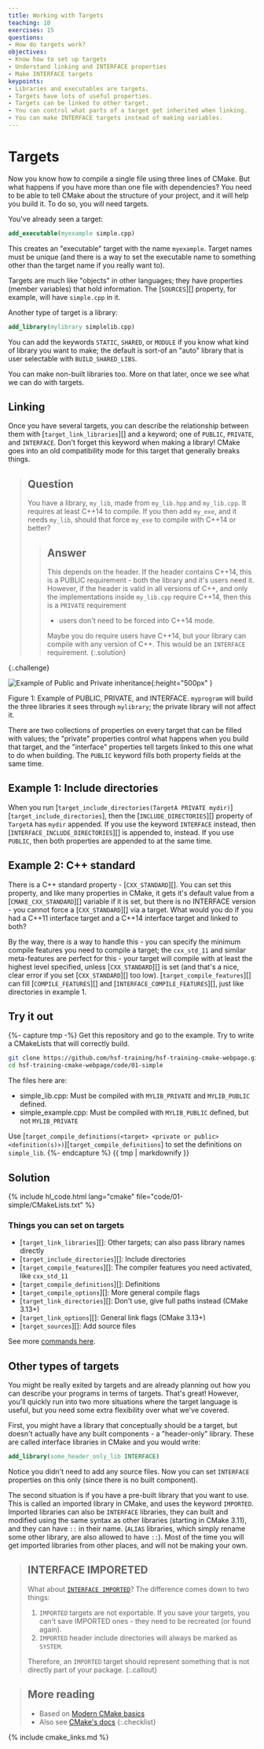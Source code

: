 ```yaml
---
title: Working with Targets
teaching: 10
exercises: 15
questions:
- How do targets work?
objectives:
- Know how to set up targets
- Understand linking and INTERFACE properties
- Make INTERFACE targets
keypoints:
- Libraries and executables are targets.
- Targets have lots of useful properties.
- Targets can be linked to other target.
- You can control what parts of a target get inherited when linking.
- You can make INTERFACE targets instead of making variables.
---
```



# Targets

Now you know how to compile a single file using three lines of CMake. But what happens if you have
more than one file with dependencies? You need to be able to tell CMake about the structure of your
project, and it will help you build it. To do so, you will need targets.

You've already seen a target:

```cmake
add_executable(myexample simple.cpp)
```

This creates an "executable" target with the name `myexample`. Target names must be unique (and there
is a way to set the executable name to something other than the target name if you really want to).

Targets are much like "objects" in other languages; they have properties (member variables) that
hold information. The [`SOURCES`][] property, for example, will have `simple.cpp` in it.

Another type of target is a library:

```cmake
add_library(mylibrary simplelib.cpp)
```

You can add the keywords `STATIC`, `SHARED`, or `MODULE` if you know what kind of library you want
to make; the default is sort-of an "auto" library that is user selectable with `BUILD_SHARED_LIBS`.

You can make non-built libraries too. More on that later, once we see what we can do with targets.

## Linking

Once you have several targets, you can describe the relationship between them with
[`target_link_libraries`][] and a keyword; one of `PUBLIC`, `PRIVATE`, and `INTERFACE`. Don't forget
this keyword when making a library! CMake goes into an old compatibility mode for this target that
generally breaks things.

> ## Question
>
> You have a library, `my_lib`, made from `my_lib.hpp` and `my_lib.cpp`. It requires at least C++14
> to compile. If you then add `my_exe`, and it needs `my_lib`, should that force `my_exe` to compile
> with C++14 or better?
>
> > ## Answer
> >
> > This depends on the header. If the header contains C++14, this is a PUBLIC requirement - both
> > the library and it's users need it. However, if the header is valid in all versions of C++, and
> > only the implementations inside `my_lib.cpp` require C++14, then this is a `PRIVATE` requirement
> > - users don't need to be forced into C++14 mode.
> >
> > Maybe you do require users have C++14, but your library can compile with any version of C++.
> > This would be an `INTERFACE` requirement.
> {:.solution}
>
{:.challenge}



![Example of Public and Private inheritance](../fig/04-mermaid-libs.svg){:height="500px" }

<!--
Spaces added to -- > to allow comment to continue
graph TD
P(Public Library) -- > |PUBLIC| M((Main Library))
R(Private Library) -- > |PRIVATE| M
I(Interface Library) -- > |INTERFACE| T
P -- > |PUBLIC| T
M -- > T{Target: mylibrary}
T -- > E[Target: myprogram]
-->

Figure 1: Example of PUBLIC, PRIVATE, and INTERFACE. `myprogram` will build the three libraries it
sees through `mylibrary`; the private library will not affect it.

There are two collections of properties on every target that can be filled with values; the
"private" properties control what happens when you build that target, and the "interface" properties
tell targets linked to this one what to do when building. The `PUBLIC` keyword fills both property
fields at the same time.

## Example 1: Include directories

When you run [`target_include_directories(TargetA PRIVATE mydir)`][`target_include_directories`], then
the [`INCLUDE_DIRECTORIES`][] property of `TargetA` has `mydir` appended. If you use the keyword
`INTERFACE` instead, then [`INTERFACE_INCLUDE_DIRECTORIES`][] is appended to, instead. If you use
`PUBLIC`, then both properties are appended to at the same time.

## Example 2: C++ standard

There is a C++ standard property - [`CXX_STANDARD`][]. You can set this property, and like many
properties in CMake, it gets it's default value from a [`CMAKE_CXX_STANDARD`][] variable if it is set,
but there is no INTERFACE version - you cannot force a [`CXX_STANDARD`][] via a target. What would you
do if you had a C++11 interface target and a C++14 interface target and linked to both?

By the way, there _is_ a way to handle this - you can specify the minimum compile features you need
to compile a target; the `cxx_std_11` and similar meta-features are perfect for this - your target
will compile with at least the highest level specified, unless [`CXX_STANDARD`][] is set (and that's
a nice, clear error if you set [`CXX_STANDARD`][] too low). [`target_compile_features`][] can fill
[`COMPILE_FEATURES`][] and [`INTERFACE_COMPILE_FEATURES`][], just like directories in example 1.


<div class="challenge"><h2>Try it out</h2>
{%- capture tmp -%}
Get this repository and go to the example. Try to write a CMakeLists that will correctly build.

~~~bash
git clone https://github.com/hsf-training/hsf-training-cmake-webpage.git
cd hsf-training-cmake-webpage/code/01-simple
~~~

The files here are:
* simple_lib.cpp: Must be compiled with `MYLIB_PRIVATE` and `MYLIB_PUBLIC` defined.
* simple_example.cpp: Must be compiled with `MYLIB_PUBLIC` defined, but not `MYLIB_PRIVATE`

Use [`target_compile_definitions(<target> <private or public>
<definition(s)>)`][`target_compile_definitions`] to set the definitions on `simple_lib`.
{%- endcapture %}
{{ tmp | markdownify }}
<div class="solution"><h2>Solution</h2>
{% include hl_code.html lang="cmake" file="code/01-simple/CMakeLists.txt" %}
</div>
</div>


### Things you can set on targets
* [`target_link_libraries`][]: Other targets; can also pass library names directly
* [`target_include_directories`][]: Include directories
* [`target_compile_features`][]: The compiler features you need activated, like `cxx_std_11`
* [`target_compile_definitions`][]: Definitions
* [`target_compile_options`][]: More general compile flags
* [`target_link_directories`][]: Don't use, give full paths instead (CMake 3.13+)
* [`target_link_options`][]: General link flags (CMake 3.13+)
* [`target_sources`][]: Add source files

See more [commands here](https://cmake.org/cmake/help/latest/manual/cmake-commands.7.html).

## Other types of targets

You might be really exited by targets and are already planning out how you can describe your
programs in terms of targets. That's great! However, you'll quickly run into two more situations
where the target language is useful, but you need some extra flexibility over what we've covered.

First, you might have a library that conceptually should be a target, but doesn't actually have any
built components - a "header-only" library. These are called interface libraries in CMake and you
would write:

```cmake
add_library(some_header_only_lib INTERFACE)
```

Notice you didn't need to add any source files. Now you can set `INTERFACE` properties on this only
(since there is no built component).

The second situation is if you have a pre-built library that you want to use. This is called an
imported library in CMake, and uses the keyword `IMPORTED`.  Imported libraries can also be
`INTERFACE` libraries, they can built and modified using the same syntax as other libraries
(starting in CMake 3.11), and they can have `::` in their name. (`ALIAS` libraries, which simply
rename some other library, are also allowed to have `::`). Most of the time you will get imported
libraries from other places, and will not be making your own.

> ## INTERFACE IMPORETED
>
> What about [`INTERFACE IMPORTED`](https://cmake.org/cmake/help/latest/command/add_library.html#id6)?
> The difference comes down to two things:
>
> 1. `IMPORTED` targets are not exportable. If you save your targets, you can't save IMPORTED ones -
>    they need to be recreated (or found again).
> 2. `IMPORTED` header include directories will always be marked as `SYSTEM`.
>
> Therefore, an `IMPORTED` target should represent something that is not directly part of your
> package.
{:.callout}



> ## More reading
>
> * Based on [Modern CMake basics][]
> * Also see [CMake's docs](https://cmake.org/cmake/help/latest/index.html)
{:.checklist}

{% include cmake_links.md %}


[Modern CMake Basics]: https://cliutils.gitlab.io/modern-cmake/chapters/basics.html
